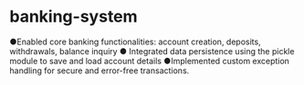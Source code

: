 # banking-system
●Enabled core banking functionalities: account creation, deposits, withdrawals, balance inquiry ● Integrated data persistence using the pickle module to save and load account details ●Implemented custom exception handling for secure and error-free transactions.
